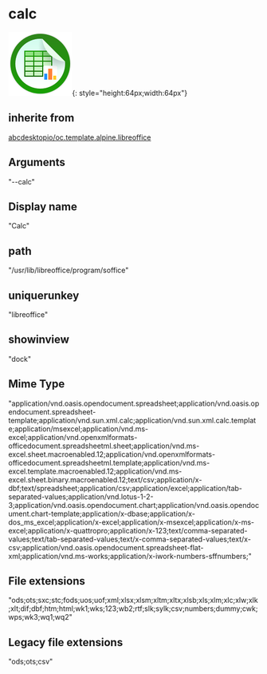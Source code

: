 # calc
![circle_libreoffice_calc.svg](/applications/icons/circle_libreoffice_calc.svg){: style="height:64px;width:64px"}
## inherite from
[abcdesktopio/oc.template.alpine.libreoffice](abcdesktopio/oc.template.alpine.libreoffice.md)
## Arguments
"--calc"
## Display name
"Calc"
## path
"/usr/lib/libreoffice/program/soffice"
## uniquerunkey
"libreoffice"
## showinview
"dock"
## Mime Type
"application/vnd.oasis.opendocument.spreadsheet;application/vnd.oasis.opendocument.spreadsheet-template;application/vnd.sun.xml.calc;application/vnd.sun.xml.calc.template;application/msexcel;application/vnd.ms-excel;application/vnd.openxmlformats-officedocument.spreadsheetml.sheet;application/vnd.ms-excel.sheet.macroenabled.12;application/vnd.openxmlformats-officedocument.spreadsheetml.template;application/vnd.ms-excel.template.macroenabled.12;application/vnd.ms-excel.sheet.binary.macroenabled.12;text/csv;application/x-dbf;text/spreadsheet;application/csv;application/excel;application/tab-separated-values;application/vnd.lotus-1-2-3;application/vnd.oasis.opendocument.chart;application/vnd.oasis.opendocument.chart-template;application/x-dbase;application/x-dos_ms_excel;application/x-excel;application/x-msexcel;application/x-ms-excel;application/x-quattropro;application/x-123;text/comma-separated-values;text/tab-separated-values;text/x-comma-separated-values;text/x-csv;application/vnd.oasis.opendocument.spreadsheet-flat-xml;application/vnd.ms-works;application/x-iwork-numbers-sffnumbers;"
## File extensions
"ods;ots;sxc;stc;fods;uos;uof;xml;xlsx;xlsm;xltm;xltx;xlsb;xls;xlm;xlc;xlw;xlk;xlt;dif;dbf;htm;html;wk1;wks;123;wb2;rtf;slk;sylk;csv;numbers;dummy;cwk;wps;wk3;wq1;wq2"
## Legacy file extensions
"ods;ots;csv"
